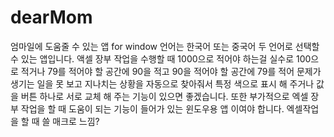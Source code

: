 # dearMom
엄마일에 도움줄 수 있는 앱 for window
언어는 한국어 또는 중국어 두 언어로 선택할 수 있는 앱입니다.
액셀 장부 작업을 수행할 때 1000으로 적어야 하는걸 실수로 100으로 적거나 79를 적어야 할 공간에 90을 적고 90을 적어야 할 공간에 79를 적어 문제가 생기는 일을 못 보고 지나치는 상황을 자동으로 찾아줘서 특정 색으로 표시 해 주거나 값을 버튼 하나로 서로 교체 해 주는 기능이 있으면 좋겠습니다. 또한 부가적으로 엑셀 장부 작업을 할 때 도움이 되는 기능이 들어가 있는 윈도우용 앱 이여야 합니다. 엑셀작업을 할 때 쓸 매크로 느낌?
